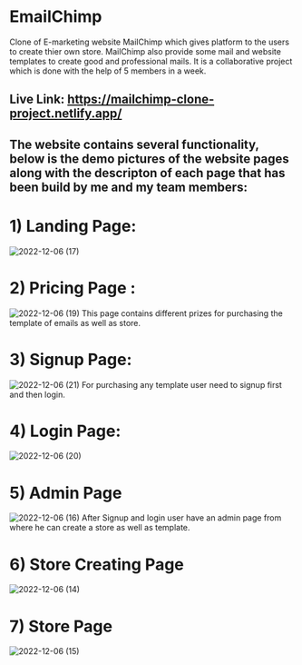 # EmailChimp
Clone of E-marketing website MailChimp which gives platform to the users to create thier own store. MailChimp also provide some mail and website templates to 
create good and professional mails.
It is a collaborative project which is done with the help of 5 members in a week.

## Live Link: https://mailchimp-clone-project.netlify.app/

## The website contains several functionality, below is the demo pictures of the website pages along with the descripton of each page that has been build by me and my team members:
# 1) Landing Page:
  ![2022-12-06 (17)](https://user-images.githubusercontent.com/105919527/205917949-9142914a-8fcc-486e-aaf7-5b0080f4fd71.png)

# 2) Pricing Page :
![2022-12-06 (19)](https://user-images.githubusercontent.com/105919527/205918206-a4f552cb-82b1-43e9-ad2e-7d2610c66fce.png)
This page contains different prizes for purchasing the template of emails as well as store.

# 3) Signup Page:
![2022-12-06 (21)](https://user-images.githubusercontent.com/105919527/205918461-a4738d2b-ce60-431c-a45c-999e14d2d24f.png)
For purchasing any template user need to signup first and then login. 

# 4) Login Page:
  ![2022-12-06 (20)](https://user-images.githubusercontent.com/105919527/205918672-595c546b-bbf9-48e5-8abb-367a4e9a2ffc.png)

# 5) Admin Page 
 ![2022-12-06 (16)](https://user-images.githubusercontent.com/105919527/205918820-0dd57110-fba8-47ad-880c-d70b030b0054.png)
After Signup and login user have an admin page from where he can create a store as well as template. 

# 6) Store  Creating Page 
![2022-12-06 (14)](https://user-images.githubusercontent.com/105919527/205919675-f542660a-5fa5-4fd1-a216-26b1d8aeb961.png)

# 7) Store Page
![2022-12-06 (15)](https://user-images.githubusercontent.com/105919527/205920501-f8f309a6-c7f2-493b-89fb-8ffcaeff51cd.png)
